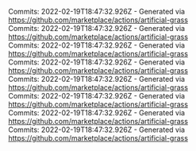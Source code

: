 Commits: 2022-02-19T18:47:32.926Z - Generated via https://github.com/marketplace/actions/artificial-grass
<br>
Commits: 2022-02-19T18:47:32.926Z - Generated via https://github.com/marketplace/actions/artificial-grass
<br>
Commits: 2022-02-19T18:47:32.926Z - Generated via https://github.com/marketplace/actions/artificial-grass
<br>
Commits: 2022-02-19T18:47:32.926Z - Generated via https://github.com/marketplace/actions/artificial-grass
<br>
Commits: 2022-02-19T18:47:32.926Z - Generated via https://github.com/marketplace/actions/artificial-grass
<br>
Commits: 2022-02-19T18:47:32.926Z - Generated via https://github.com/marketplace/actions/artificial-grass
<br>
Commits: 2022-02-19T18:47:32.926Z - Generated via https://github.com/marketplace/actions/artificial-grass
<br>
Commits: 2022-02-19T18:47:32.926Z - Generated via https://github.com/marketplace/actions/artificial-grass
<br>
